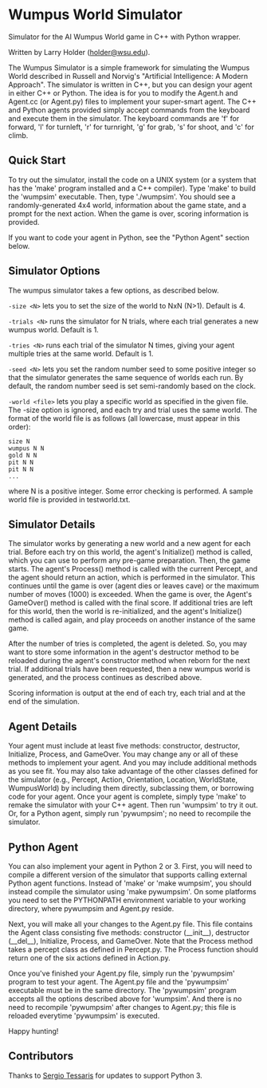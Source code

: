 # Wumpus World Simulator

Simulator for the AI Wumpus World game in C++ with Python wrapper.

Written by Larry Holder (holder@wsu.edu).

The Wumpus Simulator is a simple framework for simulating the Wumpus World
described in Russell and Norvig's "Artificial Intelligence: A Modern
Approach". The simulator is written in C++, but you can design your agent in
either C++ or Python. The idea is for you to modify the Agent.h and Agent.cc
(or Agent.py) files to implement your super-smart agent. The C++ and Python agents
provided simply accept commands from the keyboard and execute them in the
simulator.  The keyboard commands are 'f' for forward, 'l' for turnleft, 'r'
for turnright, 'g' for grab, 's' for shoot, and 'c' for climb.

## Quick Start

To try out the simulator, install the code on a UNIX system (or a system that
has the 'make' program installed and a C++ compiler). Type 'make' to build the
'wumpsim' executable. Then, type './wumpsim'. You should see a
randomly-generated 4x4 world, information about the game state, and a prompt
for the next action. When the game is over, scoring information is provided.

If you want to code your agent in Python, see the "Python Agent" section below.

Simulator Options
-----------------

The wumpus simulator takes a few options, as described below.

`-size <N>` lets you to set the size of the world to NxN (N>1). Default is 4.

`-trials <N>` runs the simulator for N trials, where each trial generates a new
wumpus world. Default is 1.

`-tries <N>` runs each trial of the simulator N times, giving your agent
multiple tries at the same world. Default is 1.

`-seed <N>` lets you set the random number seed to some positive integer so that
the simulator generates the same sequence of worlds each run. By default, the
random number seed is set semi-randomly based on the clock.

`-world <file>` lets you play a specific world as specified in the given file.
The -size option is ignored, and each try and trial uses the same world. The
format of the world file is as follows (all lowercase, must appear in this
order):

```
size N
wumpus N N
gold N N
pit N N
pit N N
...

```
where N is a positive integer. Some error checking is performed. A sample
world file is provided in testworld.txt.

## Simulator Details

The simulator works by generating a new world and a new agent for each trial.
Before each try on this world, the agent's Initialize() method is called, which
you can use to perform any pre-game preparation. Then, the game starts.  The
agent's Process() method is called with the current Percept, and the agent
should return an action, which is performed in the simulator. This continues
until the game is over (agent dies or leaves cave) or the maximum number of
moves (1000) is exceeded. When the game is over, the Agent's GameOver() method
is called with the final score. If additional tries are left for this world,
then the world is re-initialized, and the agent's Initialize() method is called
again, and play proceeds on another instance of the same game.

After the number of tries is completed, the agent is deleted. So, you may want
to store some information in the agent's destructor method to be reloaded
during the agent's constructor method when reborn for the next trial. If
additional trials have been requested, then a new wumpus world is generated,
and the process continues as described above.

Scoring information is output at the end of each try, each trial and at the end
of the simulation.

## Agent Details

Your agent must include at least five methods: constructor, destructor,
Initialize, Process, and GameOver. You may change any or all of these methods
to implement your agent. And you may include additional methods as you see fit.
You may also take advantage of the other classes defined for the simulator
(e.g., Percept, Action, Orientation, Location, WorldState, WumpusWorld) by
including them directly, subclassing them, or borrowing code for your agent.
Once your agent is complete, simply type 'make' to remake the simulator with
your C++ agent. Then run 'wumpsim' to try it out. Or, for a Python agent,
simply run 'pywumpsim'; no need to recompile the simulator.

## Python Agent

You can also implement your agent in Python 2 or 3. First, you will need to
compile a different version of the simulator that supports calling external
Python agent functions. Instead of 'make' or 'make wumpsim', you should instead
compile the simulator using 'make pywumpsim'.  On some platforms you need to
set the PYTHONPATH environment variable to your working directory, where
pywumpsim and Agent.py reside.

Next, you will make all your changes to the Agent.py file. This file contains
the Agent class consisting five methods: constructor (\_\_init\_\_), destructor
(\_\_del\_\_), Initialize, Process, and GameOver.  Note that the Process
method takes a percept class as defined in Percept.py.  The Process function
should return one of the six actions defined in Action.py.

Once you've finished your Agent.py file, simply run the 'pywumpsim' program
to test your agent. The Agent.py file and the 'pywumpsim' executable must be
in the same directory. The 'pywumpsim' program accepts all the options
described above for 'wumpsim'. And there is no need to recompile 'pywumpsim'
after changes to Agent.py; this file is reloaded everytime 'pywumpsim' is
executed.

Happy hunting!

## Contributors

Thanks to [Sergio Tessaris](https://github.com/stessaris) for updates to support Python 3.

